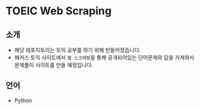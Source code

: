# TOEIC Web Scraping

## 소개
- 해당 레포지토리는 토익 공부를 하기 위해 만들어졌습니다.
- 해커스 토익 사이트에서 `웹 스크래핑`을 통해 공개되어있는 단어문제와 답을 가져와서 문제풀이 사이트를 만들 예정입니다.

## 언어
- Python
